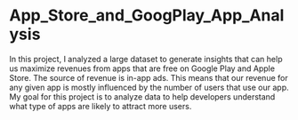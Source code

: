 # App_Store_and_GoogPlay_App_Analysis
In this project, I analyzed a large dataset to generate insights that can help us maximize revenues from apps that are free on Google Play and Apple Store. The source of revenue is in-app ads. This means that our revenue for any given app is mostly influenced by the number of users that use our app.  My goal for this project is to analyze data to help developers understand what type of apps are likely to attract more users.
